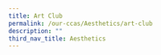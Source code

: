 ```yaml
---
title: Art Club
permalink: /our-ccas/Aesthetics/art-club
description: ""
third_nav_title: Aesthetics
---
```


